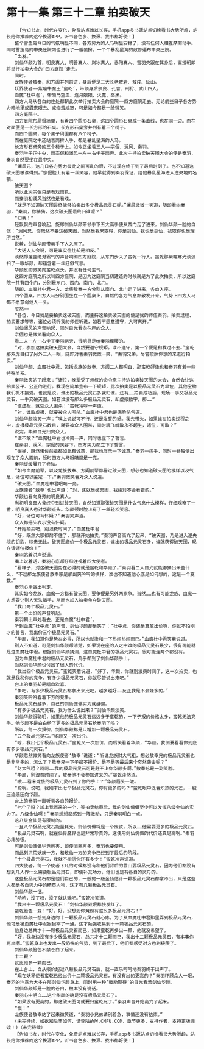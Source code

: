 # 第十一集 第三十二章 拍卖破天
        【告知书友，时代在变化，免费站点难以长存，手机app多书源站点切换看书大势所趋，站长给你推荐的这个换源APP，听书音色多、换源、找书都好使！】
       整个雪鱼岛今日的气氛明显不同，各方势力的人马明显安稳了，没有任何人相互摩擦动手。同时雪鱼岛的中央庄院内也进行了一番装扮，一个个暴乱星海的散修遍布中央庄院。
       “出发。”
       剑仙华颜为首，明良真人、明善真人、岚冰真人、赤阳真人、雪羽央跟在其身后，直接朝即将举行拍卖大会的‘四方庭院’走去。
       同时。
       龙族使者敖奉，和方阗并列前进，身后便是三大长老敖岩、敖戌、延山。
       妖界使者——紫瞳牛魔王‘蛮乾’，带领身后余良、孔曹、刑狩、武山四人。
       血魔‘杜中君’，带领乌空血、连月娘娘、火魔、巫黑。
       四方人马从各自的住处都朝此次举行拍卖大会的庭院——四方庭院走去。无论前些日子各方势力暗地里或眉来眼去、或恼羞成怒，可是如今都是一脸微笑。
       四方庭院中。
       四方庭院布局很简单，有着四个圆形石桌，这四个圆形石桌成一条直线，也在同一边。而在对面便是一长方形的石桌。长方形石桌旁并列有着三个椅子。
       而四个圆桌，每个桌子周围都有八个椅子。
       而在庭院之中还站着两排人手，都是暴乱星海的人马。
       长方形石桌旁的三个椅子上，如今正坐着三人——宗倔、澜风、秦羽。
       秦羽坐于正中央，而宗倔和澜风一左一右坐于两旁。此次主持拍卖破天图大会的便是秦羽，秦羽自然要坐在最中央。
       “澜风兄，这几日各方势力彼此之间可乱的很，不过现在终于到了最后时刻了。也不知道这破天图被谁得到。”宗倔脸上有着一丝笑容，他早就得到秦羽保证，给他暴乱星海进入逆央境的名额。
       破天图？
       所以此次宗倔只是看戏而已。
       而秦羽和澜风当然也是看戏。
       “就是不知道破天图最终能够拍卖出多少极品元灵石呢。”澜风微微一笑道，随即看向秦羽，“秦羽，你猜猜，这次破天图最终归谁呢？”
       “归我！”
       轻飘飘的声音响起，旋即剑仙华颜带领手下五大高手便从西门走了进来，剑仙华颜一脸的自信：“澜风兄，你既然不要这破天图，当然是我来取得，你是剑仙，我也是剑仙，我取得也是理所当然。”
       说着，剑仙华颜带着手下人入座了。
       “大话人人会说，可是事实往往却是相反。”
       淡然却蕴含绝对霸气的声音响彻四方庭院，从东门步入了蛮乾一行人。蛮乾那紫瞳寒光淡淡扫了一眼华颜，却蕴含着一丝狂傲气息。
       华颜反而微笑向蛮乾点头，并没有任何生气。
       这四方庭院之所以叫四方庭院，是因为这庭院当初建造的时候就是为了此次拍卖，所以这庭院一共有四个门，分别是东门、西门、南门、北门。
       随即，血魔杜中君一方、龙族敖奉一方分别从南门、北门走了进来，各自入座。
       四个圆桌，四方人马分别围坐在一个圆桌上，自然的各方气息都散发开来，气势上四方人马都不愿意弱他人一头。
       忽然——
       “各位，今日我是要拍卖这破天图，而主持这拍卖破天图的便是我的师侄秦羽。拍卖过程、拍卖要求等等，诸位必须听我的师侄听说，如若不愿意遵守，大可离开。”
       剑仙澜风的声音响起，同时目光看向在座的众人。
       宗倔也是微笑看向众人。
       看二人一左一右坐于秦羽两旁，很明显是给秦羽撑腰的。
       “对，参加这拍卖破天图大会，自然要遵守规矩。谁不遵守，第一个便是和我过不去。”蛮乾那双虎目扫了另外三人一眼，随即对着秦羽微微一笑，“秦羽兄弟，尽管按照你想的来进行拍卖。”
       剑仙华颜、血魔杜中君，包括龙族的敖奉、方阗二人都明白，那蛮乾好像也和秦羽有着一些特殊关系。
       秦羽微笑站了起来：“诸位，晚辈受了师叔的命令来主持这拍卖破天图的大会，自然会让这拍卖公平、公正的进行。我现在简单宣布一下规矩，此次拍卖是以极品元灵石为单位，其他宝物我们概不接受。也就是说，谁出的极品元灵石多就归谁。还有……拍卖成功后，现场一手交极品元灵石，一手交破天图。如若谁没有那么多极品元灵石，却虚报数字，那……“
       “谁虚报，就受众人围杀！”蛮乾冷哼一声道。
       “对，谁敢虚报，就要被众人围杀。”血魔杜中君也是满脸杀气道。
       剑仙华颜淡笑一声：“嘴上说说可不行，还是发誓的好。我先带头，如果谁在拍卖过程之中，虚报极品元灵石数目，就要被众人围杀，同时魂飞魄散永不超生，诸位，可敢？”
       说完，华颜目光扫向众人。
       “谁不敢？”血魔杜中君也冷笑一声，同时也立下了誓言。
       在秦羽、澜风、宗倔的笑容下，四方势力都立下了誓言。
       “很好，既然诸位前辈都如此有诚意，那我也展示一下诚意。”秦羽一挥手，同时一卷轴便出现在了众人面前，顿时四方人马眼睛都是一亮。
       秦羽缓缓展开了卷轴。
       “如今血魔前辈，以及龙族敖奉、方阗前辈都看过破天图，想必也知道破天图的模样以及气息，诸位可以鉴定一下。”秦羽微笑着对众人说道。
       “破天图。”血魔杜中君眼睛一亮。
       龙族使者‘敖奉’也出声道：“对，这就是破天图，我绝对不会看错的。”
       华颜也看向身旁的明良真人。
       当初明良真人曾经夺到过破天图，自然知道那张破天图是什么气息什么模样，仔细观察了一番，明良真人也对华颜点头。华颜顿时脸上有了一丝轻松笑容。
       “好，诸位可有怀疑？”秦羽笑声道。
       众人都摇头表示没有怀疑。
       “开始拍卖吧，别浪费时间了。”血魔杜中君
       “好，既然大家都耐不住了，那就开始拍卖。”秦羽声音高亢了起来，“破天图，乃是进入逆央境的钥匙，珍贵无比。破天图底价一个极品元灵石，谁出的极品元灵石多，谁就获得破天图，现在请诸位报价！”
       秦羽站着洪声说道。
       嘴上说着话，秦羽心底却仔细注视着四大使者。
       “看样子，对这破天图势在必得的就是蛮乾和华颜了。”秦羽看二人目光就能够猜出来些什么，“不过那龙族使者敖奉宗是那副笑吟吟的模样，谁也不知道他心底是如何想的，这是一个变数。”
       秦羽心里做出判定。
       其实如今龙族、血魔一方都有破天图，要争便是另外两家争。当然……也有可能龙族、血魔一方想要让别人无法插手，从而也加入拍卖争夺破天图。
       “我出两个极品元灵石。”
       第一个出价的声音响起。
       秦羽朝出声处看去，正是血魔‘杜中君’。
       听到血魔‘杜中君’的声音，剑仙华颜却是笑了：“杜中君，你还是真敢出价啊，你就不怕刚才的誓言，我出价三个极品元灵石。”
       “华颜，我知道你是势在必得，所以也就掺和一下热闹热闹而已。”血魔杜中君笑着说道。
       别人不知道，可是剑仙华颜却清楚，如果说在座的人之中谁的极品元灵石最少，很有可能就是这血魔杜中君。根据剑仙华颜猜测，这血魔杜中君的极品元灵石，很可能连两个都没有。
       因为血魔杜中君的极品元灵石，几乎都到了剑仙华颜手上。
       当然剑仙华颜也付出了很大的代价。
       “我出四个极品元灵石。”蛮乾笑着说道，“好了，华颜，你就别浪费时间了，这一次拍卖，也就是我和你的竞争。有多少极品元灵石，你就尽管说出来吧。”
       台上的秦羽却是暗自欢喜。
       “争吧，有多少极品元灵石都拿出来比吧，越多越好……反正我是不会嫌多的。”
       秦羽笑吟吟看着下方的竞争。
       极品元灵石越多，自己的剑仙傀儡实力就越强。
       “有多少极品元灵石，我为什么说出来？”剑仙华颜淡笑。
       剑仙华颜很聪明，如果他的极品元灵石远远多于蛮乾的，一下子报的价格太多，蛮乾无法竞争。他华颜不是白白给了更多的极品元灵石给秦羽了吗？
       所以，每一次报价，剑仙华颜都是只增加一颗极品元灵石。
       “五个极品元灵石。”华颜又一次出价。
       “哼，我出七个极品元灵石。”蛮乾又一次加价，而后笑看着华颜，“华颜，我倒要看看你到底有多少极品元灵石。”
       华颜忽然微笑看向龙族使者‘敖奉’说道：“听说龙族财大气粗，想必敖奉兄的极品元灵石也是非常多的，怎么了？敖奉兄一下子都不报价，是不是等最后来个突然袭击呢？”
       “财大气粗？呵呵……我的极品元灵石可是赶不上你华颜多啊。”敖奉总是一副笑脸。
       “华颜，别浪费时间了，敖奉他不会参加进来的。”蛮乾淡然道。
       “哦……看来龙族的极品元灵石到了你的手上？”华颜眉头一皱。
       “聪明。说吧，我刚才出七个极品元灵石，你有更多的吗？”蛮乾眼中泛着炽热的光芒，一股压迫感压向华颜。
       台上的秦羽一直听着各自的报价。
       “七个了吗？加上我原来的一个，等拍卖结束后，我的剑仙傀儡至少可以发挥八级金仙的实力了。八级金仙啊！”秦羽想想都感到一阵激动，只是秦羽明白一点。
       这八级金仙是有限制的。
       一旦八个极品元灵石能量耗光，剑仙傀儡将是一个废铁，所以……他需要更多的极品元灵石。
       “极品元灵石啊，就在仙界魔界也是非常珍贵的，这使用剑仙傀儡的代价还真是高啊。”秦羽心疼的很。
       可是剑仙傀儡毕竟厉害，即使消耗再多，秦羽也要使用。
       而此刻洪荒妖族一方，和散仙一方的竞争已经到了最后的阶段。
       “十个极品元灵石，我就不相信你还有多少！”蛮乾冷声说道。
       四大使者，每一个使者下凡的时候都没有和他们背后的靠山要极品元灵石，因为他们都没有想到凡人界什么需要极品元灵石，即使补充功力，他们也是有各自的灵丹的。
       这些极品元灵石都是他们自己的，一般的一级金仙估计一颗极品元灵石都拿不出，只是这些人都是各自势力中的精英人物，这才有几颗极品元灵石。
       剑仙华颜一怔。
       “哈哈，没了吗，没了就认输吧。”蛮乾冷笑道。
       “我出十一颗极品元灵石！”剑仙华颜双眼都快发红了。
       蛮乾脸色一变：“好，好，没想到你竟然有这么多极品元灵石！”
       剑仙华颜一想到身边的十一颗极品元灵石就心疼，为了从血魔杜中君那里弄到极品元灵石，他可是被血魔杜中君狠狠宰了一通。这才勉强收集到十一颗极品元灵石的。
       他身边总共才十一颗极品元灵石而已，如果蛮乾再多出一颗，他就没希望了。
       “好，我身边没有多少极品元灵石，总共才十二颗而已，我出十二颗极品元灵石，有本事你再出啊。”蛮乾身上也发出一股恐怖的气势，到了最后了，他们都感受对方也到极限了。
       剑仙华颜脸色不禁苍白了起来。
       十二颗？
       就比他多一颗而已。
       在上台上，自从报价超过八颗极品元灵石后，就一直乐呵呵地秦羽终于出声了。
       “现在妖界使者蛮乾已经出价十二颗极品元灵石，有没有出的更高的？”秦羽环顾众人一眼，秦羽的注意力大多在那剑仙华颜身上，同时用一种‘鼓励期待’的目光看着剑仙华颜。
       剑仙华颜却是一脸的苍白，根本没有说话。
       秦羽心中明白……这个华颜的确是没有极品元灵石了。
       “如果没有更高的，那这破天图可就要归蛮乾兄了。”秦羽声音开始高亢了起来。
       “慢！”
       龙族使者敖奉站了起来微笑道，“秦羽小兄弟请别着急，事情还没有结束。”
       (未完待续，如欲知后事如何，请登陆WWW.CMFU.COM，章节更多，支持作者，支持正版阅读！)（未完待续）
       【告知书友，时代在变化，免费站点难以长存，手机app多书源站点切换看书大势所趋，站长给你推荐的这个换源APP，听书音色多、换源、找书都好使！】